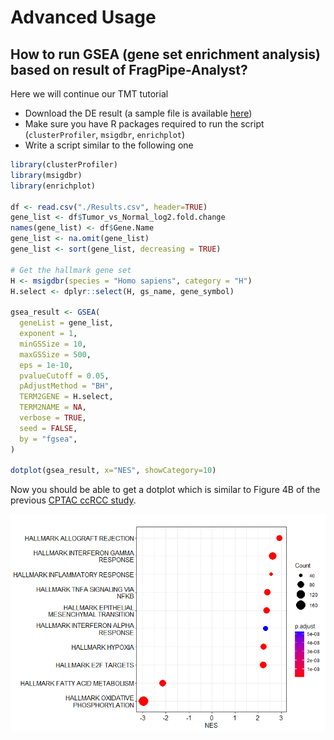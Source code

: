 # Advanced Usage

## How to run GSEA (gene set enrichment analysis) based on result of FragPipe-Analyst?
Here we will continue our TMT tutorial

- Download the DE result (a sample file is available [here](TMT-tutorial/Results.csv))
- Make sure you have R packages required to run the script (`clusterProfiler`, `msigdbr`, `enrichplot`)
- Write a script similar to the following one
``` R
library(clusterProfiler)
library(msigdbr)
library(enrichplot)

df <- read.csv("./Results.csv", header=TRUE)
gene_list <- df$Tumor_vs_Normal_log2.fold.change
names(gene_list) <- df$Gene.Name
gene_list <- na.omit(gene_list)
gene_list <- sort(gene_list, decreasing = TRUE)

# Get the hallmark gene set
H <- msigdbr(species = "Homo sapiens", category = "H")
H.select <- dplyr::select(H, gs_name, gene_symbol)

gsea_result <- GSEA(
  geneList = gene_list,
  exponent = 1,
  minGSSize = 10,
  maxGSSize = 500,
  eps = 1e-10,
  pvalueCutoff = 0.05,
  pAdjustMethod = "BH",
  TERM2GENE = H.select,
  TERM2NAME = NA,
  verbose = TRUE,
  seed = FALSE,
  by = "fgsea",
)

dotplot(gsea_result, x="NES", showCategory=10)
```

Now you should be able to get a dotplot which is similar to Figure 4B of the previous [CPTAC ccRCC study](https://www.sciencedirect.com/science/article/pii/S0092867419311237).

![GSEA](TMT-tutorial/GSEA_result.png)


